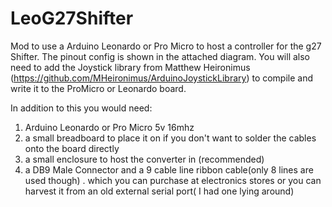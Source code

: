 # LeoG27Shifter
Mod to use a Arduino Leonardo or Pro Micro to host a controller for the g27 Shifter. The pinout config is shown in the attached diagram. 
You will also need to add the Joystick library from Matthew Heironimus (https://github.com/MHeironimus/ArduinoJoystickLibrary) to compile and write it to the ProMicro or Leonardo board.

In addition to this you would need:
1. Arduino Leonardo or Pro Micro 5v 16mhz
2. a small breadboard to place it on if you don't want to solder the cables onto the board directly 
3. a small enclosure to host the converter in (recommended)
4. a DB9 Male Connector and a 9 cable line ribbon cable(only 8 lines are used though) . which you can purchase at electronics stores or you can harvest it from an old external serial port( I had one lying around)
